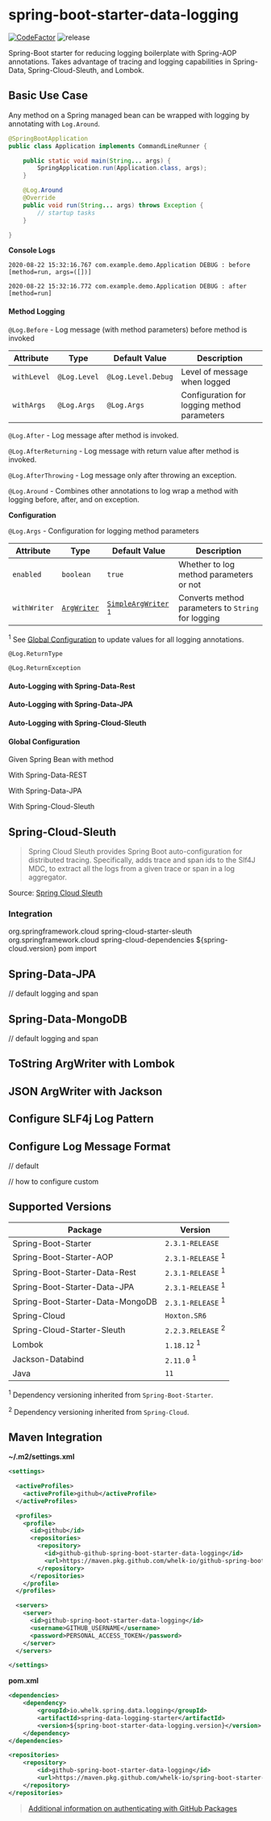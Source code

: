 # spring-boot-starter-data-logging

[![CodeFactor](https://www.codefactor.io/repository/github/whelk-io/spring-boot-starter-data-logging/badge)](https://www.codefactor.io/repository/github/whelk-io/spring-boot-starter-data-logging) ![release](https://github.com/whelk-io/spring-boot-starter-data-logging/workflows/release/badge.svg)

Spring-Boot starter for reducing logging boilerplate with Spring-AOP annotations. Takes advantage of tracing and logging capabilities in Spring-Data, Spring-Cloud-Sleuth, and Lombok.

## Basic Use Case

Any method on a Spring managed bean can be wrapped with logging by annotating with `Log.Around`.

````java
@SpringBootApplication
public class Application implements CommandLineRunner {

	public static void main(String... args) {
		SpringApplication.run(Application.class, args);
	}

	@Log.Around
	@Override
	public void run(String... args) throws Exception {
		// startup tasks
	}

}
````

**Console Logs**

```Logtalk
2020-08-22 15:32:16.767 com.example.demo.Application DEBUG : before [method=run, args=([])]

2020-08-22 15:32:16.772 com.example.demo.Application DEBUG : after [method=run]
```

#### Method Logging

`@Log.Before` - Log message (with method parameters) before method is invoked

| Attribute   | Type         | Default Value      | Description                                 | 
| ----------- | ------------ | ------------------ | ------------------------------------------- |
| `withLevel` | `@Log.Level` | `@Log.Level.Debug` | Level of message when logged                |
| `withArgs`  | `@Log.Args`  | `@Log.Args`        | Configuration for logging method parameters | 

`@Log.After` - Log message after method is invoked.

`@Log.AfterReturning` - Log message with return value after method is invoked. 

`@Log.AfterThrowing` - Log message only after throwing an exception.

`@Log.Around` - Combines other annotations to log wrap a method with logging before, after, and on exception.

**Configuration**

`@Log.Args` - Configuration for logging method parameters

| Attribute | Type | Default Value | Description | 
| ----------| ---- | ------------- | ------------|
| `enabled` | `boolean` | `true` | Whether to log method parameters or not |
| `withWriter` | [`ArgWriter`](https://github.com/whelk-io/spring-boot-starter-data-logging/blob/master/src/main/java/io/whelk/spring/data/logging/writer/ArgWriter.java) | [`SimpleArgWriter`](https://github.com/whelk-io/spring-boot-starter-data-logging/blob/master/src/main/java/io/whelk/spring/data/logging/writer/SimpleArgWriter.java) <sup>1</sup> | Converts method parameters to `String` for logging | 

<sup>1</sup> See [Global Configuration](#global-configuration) to update values for all logging annotations.

`@Log.ReturnType`

`@Log.ReturnException`


#### Auto-Logging with Spring-Data-Rest

#### Auto-Logging with Spring-Data-JPA

#### Auto-Logging with Spring-Cloud-Sleuth

#### Global Configuration







Given Spring Bean with method


With Spring-Data-REST

With Spring-Data-JPA

With Spring-Cloud-Sleuth



## Spring-Cloud-Sleuth

> Spring Cloud Sleuth provides Spring Boot auto-configuration for distributed tracing. Specifically, adds trace and span ids to the Slf4J MDC, to extract all the logs from a given trace or span in a log aggregator.

Source: [Spring Cloud Sleuth](https://spring.io/projects/spring-cloud-sleuth)

### Integration

  <dependencies>
    <dependency>
      <groupId>org.springframework.cloud</groupId>
      <artifactId>spring-cloud-starter-sleuth</artifactId>
    </dependency>
  </dependencies>

  <dependencyManagement>
    <dependencies>
      <dependency>
        <groupId>org.springframework.cloud</groupId>
        <artifactId>spring-cloud-dependencies</artifactId>
        <version>${spring-cloud.version}</version>
        <type>pom</type>
        <scope>import</scope>
      </dependency>
    </dependencies>
  </dependencyManagement>

## Spring-Data-JPA

// default logging and span

## Spring-Data-MongoDB

// default logging and span

## ToString ArgWriter with Lombok

## JSON ArgWriter with Jackson

## Configure SLF4j Log Pattern

## Configure Log Message Format

// default

// how to configure custom

## Supported Versions

| Package                          | Version                      |
| -------------------------------- | ---------------------------- |
| Spring-Boot-Starter              | `2.3.1-RELEASE`              |
| Spring-Boot-Starter-AOP          | `2.3.1-RELEASE` <sup>1</sup> |
| Spring-Boot-Starter-Data-Rest    | `2.3.1-RELEASE` <sup>1</sup> |
| Spring-Boot-Starter-Data-JPA     | `2.3.1-RELEASE` <sup>1</sup> |
| Spring-Boot-Starter-Data-MongoDB | `2.3.1-RELEASE` <sup>1</sup> |
| Spring-Cloud                     | `Hoxton.SR6`                 |
| Spring-Cloud-Starter-Sleuth      | `2.2.3.RELEASE` <sup>2</sup> |
| Lombok                           | `1.18.12` <sup>1</sup>       |
| Jackson-Databind                 | `2.11.0` <sup>1</sup>        |
| Java                             | `11`                         |

<sup>1</sup> Dependency versioning inherited from `Spring-Boot-Starter`.

<sup>2</sup> Dependency versioning inherited from `Spring-Cloud`.

## Maven Integration

**~/.m2/settings.xml**

````xml
<settings>

  <activeProfiles>
    <activeProfile>github</activeProfile>
  </activeProfiles>

  <profiles>
    <profile>
      <id>github</id>
      <repositories>
        <repository>
          <id>github-github-spring-boot-starter-data-logging</id>
          <url>https://maven.pkg.github.com/whelk-io/github-spring-boot-starter-data-logging</url>
        </repository>
      </repositories>
    </profile>
  </profiles>

  <servers>
    <server>
      <id>github-spring-boot-starter-data-logging</id>
      <username>GITHUB_USERNAME</username>
      <password>PERSONAL_ACCESS_TOKEN</password>
    </server>
  </servers>

</settings>
````

**pom.xml**

````xml
<dependencies>
	<dependency>
        <groupId>io.whelk.spring.data.logging</groupId>
        <artifactId>spring-data-logging-starter</artifactId>
		<version>${spring-boot-starter-data-logging.version}</version>
	</dependency>
</dependencies>

<repositories>
	<repository>
		<id>github-spring-boot-starter-data-logging</id>
		<url>https://maven.pkg.github.com/whelk-io/spring-boot-starter-data-logging</url>
	</repository>
</repositories>
````

> [Additional information on authenticating with GitHub Packages](https://help.github.com/en/github/managing-packages-with-github-packages/configuring-apache-maven-for-use-with-github-packages#authenticating-to-github-packages)


